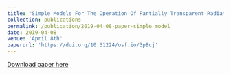 ```yaml
---
title: "Simple Models For The Operation Of Partially Transparent Radiative Windows And Their Comparison To Radiative Coolers"
collection: publications
permalink: /publication/2019-04-08-paper-simple_model
date: 2019-04-08
venue: 'April 8th'
paperurl: 'https://doi.org/10.31224/osf.io/3p8cj'
---
```


[Download paper here](https://engrxiv.org/3p8cj/)
